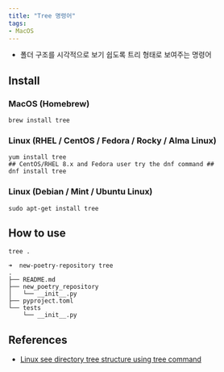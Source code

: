 ```yaml
---
title: "Tree 명령어"
tags:
- MacOS
---
```

- 폴더 구조를 시각적으로 보기 쉽도록 트리 형태로 보여주는 명령어

## Install

### MacOS (Homebrew)
```
brew install tree
```

### Linux (RHEL / CentOS / Fedora / Rocky / Alma Linux)
```
yum install tree  
## CentOS/RHEL 8.x and Fedora user try the dnf command ##  
dnf install tree
```

### Linux (Debian / Mint / Ubuntu Linux)
```
sudo apt-get install tree
```

## How to use
```
tree .

➜  new-poetry-repository tree
.
├── README.md
├── new_poetry_repository
│   └── __init__.py
├── pyproject.toml
└── tests
    └── __init__.py

```

## References
- [Linux see directory tree structure using tree command](https://www.cyberciti.biz/faq/linux-show-directory-structure-command-line/)